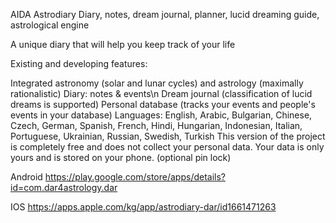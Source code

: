 AIDA Astrodiary
Diary, notes, dream journal, planner, lucid dreaming guide, astrological engine

A unique diary that will help you keep track of your life

Existing and developing features:

Integrated astronomy (solar and lunar cycles) and astrology (maximally rationalistic)
Diary: notes & events\n
Dream journal (classification of lucid dreams is supported)
Personal database (tracks your events and people's events in your database)
Languages: English, Arabic, Bulgarian, Chinese, Czech, German, Spanish, French, Hindi, Hungarian, Indonesian, Italian, Portuguese, Ukrainian, Russian, Swedish, Turkish
This version of the project is completely free and does not collect your personal data. Your data is only yours and is stored on your phone. (optional pin lock)

Android https://play.google.com/store/apps/details?id=com.dar4astrology.dar

IOS https://apps.apple.com/kg/app/astrodiary-dar/id1661471263
